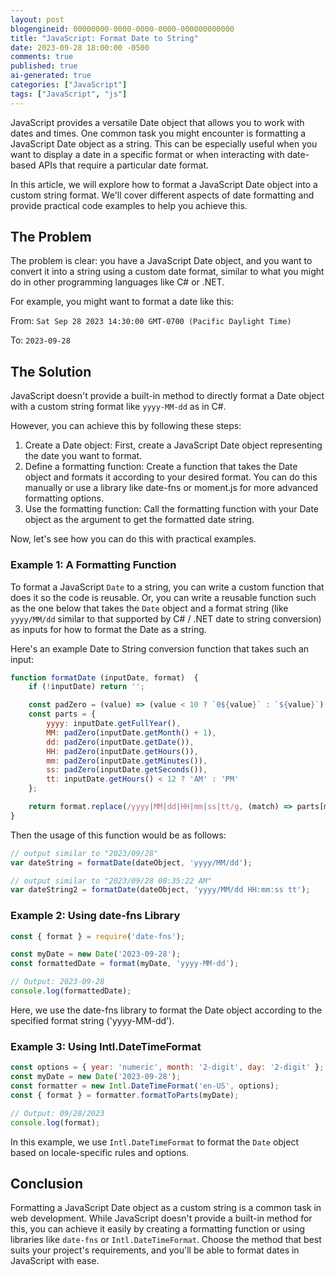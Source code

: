 ```yaml
---
layout: post
blogengineid: 00000000-0000-0000-0000-000000000000
title: "JavaScript: Format Date to String"
date: 2023-09-28 18:00:00 -0500
comments: true
published: true
ai-generated: true
categories: ["JavaScript"]
tags: ["JavaScript", "js"]
---
```


JavaScript provides a versatile Date object that allows you to work with dates and times. One common task you might encounter is formatting a JavaScript Date object as a string. This can be especially useful when you want to display a date in a specific format or when interacting with date-based APIs that require a particular date format.

In this article, we will explore how to format a JavaScript Date object into a custom string format. We'll cover different aspects of date formatting and provide practical code examples to help you achieve this.

## The Problem

The problem is clear: you have a JavaScript Date object, and you want to convert it into a string using a custom date format, similar to what you might do in other programming languages like C# or .NET.

For example, you might want to format a date like this:

From: `Sat Sep 28 2023 14:30:00 GMT-0700 (Pacific Daylight Time)`

To: `2023-09-28`

## The Solution

JavaScript doesn't provide a built-in method to directly format a Date object with a custom string format like `yyyy-MM-dd` as in C#.

However, you can achieve this by following these steps:

1. Create a Date object: First, create a JavaScript Date object representing the date you want to format.
1. Define a formatting function: Create a function that takes the Date object and formats it according to your desired format. You can do this manually or use a library like date-fns or moment.js for more advanced formatting options.
1. Use the formatting function: Call the formatting function with your Date object as the argument to get the formatted date string.

Now, let's see how you can do this with practical examples.

### Example 1: A Formatting Function

To format a JavaScript `Date` to a string, you can write a custom function that does it so the code is reusable. Or, you can write a reusable function such as the one below that takes the `Date` object and a format string (like `yyyy/MM/dd` similar to that supported by C# / .NET date to string conversion) as inputs for how to format the Date as a string.

Here's an example Date to String conversion function that takes such an input:

```javascript
function formatDate (inputDate, format)  {
    if (!inputDate) return '';

    const padZero = (value) => (value < 10 ? `0${value}` : `${value}`);
    const parts = {
        yyyy: inputDate.getFullYear(),
        MM: padZero(inputDate.getMonth() + 1),
        dd: padZero(inputDate.getDate()),
        HH: padZero(inputDate.getHours()),
        mm: padZero(inputDate.getMinutes()),
        ss: padZero(inputDate.getSeconds()),
        tt: inputDate.getHours() < 12 ? 'AM' : 'PM'
    };

    return format.replace(/yyyy|MM|dd|HH|mm|ss|tt/g, (match) => parts[match]);
}
```

Then the usage of this function would be as follows:

```javascript
// output similar to "2023/09/28"
var dateString = formatDate(dateObject, 'yyyy/MM/dd');

// output similar to "2023/09/28 08:35:22 AM"
var dateString2 = formatDate(dateObject, 'yyyy/MM/dd HH:mm:ss tt');
```

### Example 2: Using date-fns Library

```javascript
const { format } = require('date-fns');

const myDate = new Date('2023-09-28');
const formattedDate = format(myDate, 'yyyy-MM-dd');

// Output: 2023-09-28
console.log(formattedDate); 
```

Here, we use the date-fns library to format the Date object according to the specified format string ('yyyy-MM-dd').

### Example 3: Using Intl.DateTimeFormat

```javascript
const options = { year: 'numeric', month: '2-digit', day: '2-digit' };
const myDate = new Date('2023-09-28');
const formatter = new Intl.DateTimeFormat('en-US', options);
const { format } = formatter.formatToParts(myDate);

// Output: 09/28/2023
console.log(format); 
```

In this example, we use `Intl.DateTimeFormat` to format the `Date` object based on locale-specific rules and options.

## Conclusion

Formatting a JavaScript Date object as a custom string is a common task in web development. While JavaScript doesn't provide a built-in method for this, you can achieve it easily by creating a formatting function or using libraries like `date-fns` or `Intl.DateTimeFormat`. Choose the method that best suits your project's requirements, and you'll be able to format dates in JavaScript with ease.
